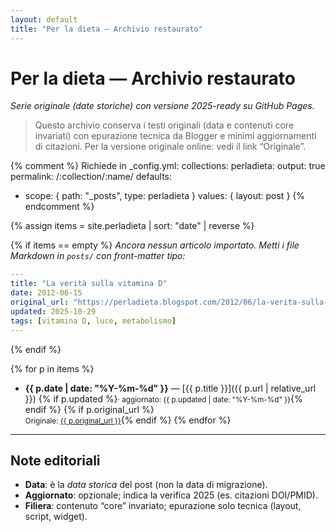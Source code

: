 ```yaml
---
layout: default
title: "Per la dieta — Archivio restaurato"
---
```


# Per la dieta — Archivio restaurato
_Serie originale (date storiche) con versione 2025-ready su GitHub Pages._

> Questo archivio conserva i testi originali (data e contenuti core invariati) con epurazione tecnica da Blogger e minimi aggiornamenti di citazioni.
> Per la versione originale online: vedi il link “Originale”.

{% comment %}
Richiede in _config.yml:
collections:
  perladieta:
    output: true
    permalink: /:collection/:name/
defaults:
  - scope: { path: "_posts", type: perladieta }
    values: { layout: post }
{% endcomment %}

{% assign items = site.perladieta | sort: "date" | reverse %}

{% if items == empty %}
_Ancora nessun articolo importato. Metti i file Markdown in `posts/` con front-matter tipo:_
```yaml
---
title: "La verità sulla vitamina D"
date: 2012-06-15
original_url: "https://perladieta.blogspot.com/2012/06/la-verita-sulla-vitamina-d.html"
updated: 2025-10-29
tags: [vitamina D, luce, metabolismo]
---
```
{% endif %}

{% for p in items %}
- **{{ p.date | date: "%Y-%m-%d" }}** — [{{ p.title }}]({{ p.url | relative_url }})
  {% if p.updated %}<small>· aggiornato: {{ p.updated | date: "%Y-%m-%d" }}</small>{% endif %}
  {% if p.original_url %}<br/><small>Originale: <a href="{{ p.original_url }}" rel="noopener" target="_blank">{{ p.original_url }}</a></small>{% endif %}
{% endfor %}

---

## Note editoriali
- **Data**: è la _data storica_ del post (non la data di migrazione).
- **Aggiornato**: opzionale; indica la verifica 2025 (es. citazioni DOI/PMID).
- **Filiera**: contenuto “core” invariato; epurazione solo tecnica (layout, script, widget).

